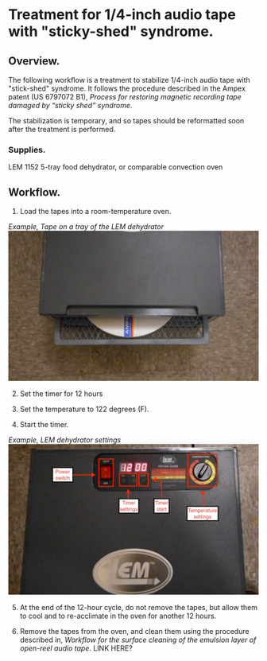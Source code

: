 # Treatment for 1/4-inch audio tape with "sticky-shed" syndrome. 

## Overview. 

The following workflow is a treatment to stabilize 1/4-inch audio tape with "stick-shed" syndrome.  It follows the procedure described in the Ampex patent (US 6797072 B1),
*Process for restoring magnetic recording tape damaged by “sticky shed” syndrome*.  

The stabilization is temporary, and so tapes should be reformatted soon after the treatment is performed.

### Supplies. 

LEM 1152 5-tray food dehydrator, or comparable convection oven 

## Workflow. 

1)  Load the tapes into a room-temperature oven.

*Example, Tape on a tray of the LEM dehydrator*  
![](shed_2.jpg)

2) Set the timer for 12 hours

3) Set the temperature to 122 degrees (F).

4) Start the timer. 
  
*Example, LEM dehydrator settings*  
![](shed_3.jpg)

5) At the end of the 12-hour cycle, do not remove the tapes, but allow them to cool and to re-acclimate in the oven for another 12 hours.

6) Remove the tapes from the oven, and clean them using the procedure described in, *Workflow for the surface cleaning of the emulsion layer of open-reel audio tape*.  LINK HERE?





